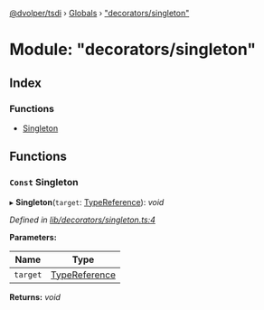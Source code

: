 [@dvolper/tsdi](../README.md) › [Globals](../globals.md) › ["decorators/singleton"](_decorators_singleton_.md)

# Module: "decorators/singleton"

## Index

### Functions

* [Singleton](_decorators_singleton_.md#const-singleton)

## Functions

### `Const` Singleton

▸ **Singleton**(`target`: [TypeReference](../interfaces/_type_reference_.typereference.md)): *void*

*Defined in [lib/decorators/singleton.ts:4](https://github.com/DavidVollmers/typescript-dependency-injection/blob/b1e22ef/packages/tsdi/lib/decorators/singleton.ts#L4)*

**Parameters:**

Name | Type |
------ | ------ |
`target` | [TypeReference](../interfaces/_type_reference_.typereference.md) |

**Returns:** *void*
